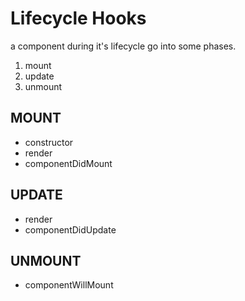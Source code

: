 # Lifecycle Hooks

a component during it's lifecycle go into some phases.

1. mount
2. update
3. unmount

## MOUNT

- constructor
- render
- componentDidMount

## UPDATE

- render
- componentDidUpdate

## UNMOUNT

- componentWillMount
